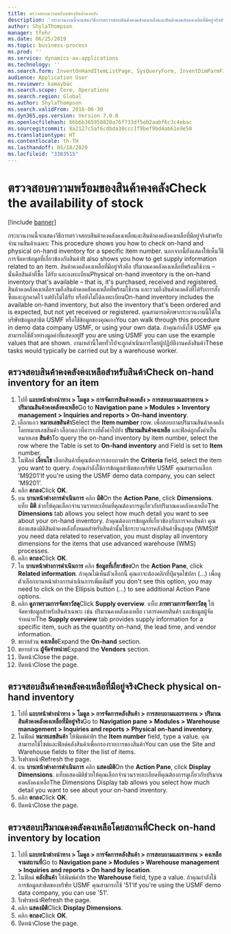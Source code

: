 ```yaml
---
title: ตรวจสอบความพร้อมของสินค้าคงคลัง
description: 'กระบวนงานนี้จะแสดงวิธีการตรวจสอบสินค้าคงคลังคงเหลือและสินค้าคงคลังคงเหลือที่มีอยู่จริงสำหรับจำนวนสินค้าเฉพาะ '
author: ShylaThompson
manager: tfehr
ms.date: 06/25/2019
ms.topic: business-process
ms.prod: ''
ms.service: dynamics-ax-applications
ms.technology: ''
ms.search.form: InventOnHandItemListPage, SysQueryForm, InventDimParmFixed, InventSupply, DefaultDashboard, WHSInventPhysicalOnhand, WHSOnHand
audience: Application User
ms.reviewer: kamaybac
ms.search.scope: Core, Operations
ms.search.region: Global
ms.author: ShylaThompson
ms.search.validFrom: 2016-06-30
ms.dyn365.ops.version: Version 7.0.0
ms.openlocfilehash: 66b6b365958820a76f733df5eb2aabf6c3c4ebac
ms.sourcegitcommit: 8a2127c5af6cdbda30ccc1f9bef9bd4ab61e9e50
ms.translationtype: HT
ms.contentlocale: th-TH
ms.lasthandoff: 05/18/2020
ms.locfileid: "3383515"
---
```

# <a name="check-the-availability-of-stock"></a><span data-ttu-id="0d3b8-103">ตรวจสอบความพร้อมของสินค้าคงคลัง</span><span class="sxs-lookup"><span data-stu-id="0d3b8-103">Check the availability of stock</span></span>

[!include [banner](../../includes/banner.md)]

<span data-ttu-id="0d3b8-104">กระบวนงานนี้จะแสดงวิธีการตรวจสอบสินค้าคงคลังคงเหลือและสินค้าคงคลังคงเหลือที่มีอยู่จริงสำหรับจำนวนสินค้าเฉพาะ </span><span class="sxs-lookup"><span data-stu-id="0d3b8-104">This procedure shows you how to check on-hand and physical on-hand inventory for a specific item number.</span></span> <span data-ttu-id="0d3b8-105">นอกจากนี้ยังแสดงให้เห็นวืธีการจัดหาข้อมูลที่เกี่ยวข้องกับสินค้า</span><span class="sxs-lookup"><span data-stu-id="0d3b8-105">It also shows you how to get supply information related to an item.</span></span> <span data-ttu-id="0d3b8-106">สินค้าคงคลังคงเหลือที่มีอยู่จริงคือ ปริมาณคงคลังคงเหลือที่พร้อมใช้งาน – นั่นคือสินค้าที่ซื้อ ได้รับ และลงทะเบียน</span><span class="sxs-lookup"><span data-stu-id="0d3b8-106">Physical on-hand inventory is the on-hand inventory that's available – that is, it's purchased, received and registered.</span></span> <span data-ttu-id="0d3b8-107">สินค้าคงคลังคงเหลือรวมถึงสินค้าคงคลังคงเหลือที่พร้อมใช้งาน และรวมถึงสินค้าคงคลังที่ได้รับการสั่งซื้อและถูกคาดไว้ แต่ยังไม่ได้รับ หรือยังไม่ได้ลงทะเบียน</span><span class="sxs-lookup"><span data-stu-id="0d3b8-107">On-hand inventory includes the available on-hand inventory, but also the inventory that's been ordered and is expected, but not yet received or registered.</span></span> <span data-ttu-id="0d3b8-108">คุณสามารถศึกษากระบวนงานนี้ได้ในบริษัทข้อมูลสาธิต USMF หรือใช้ข้อมูลของคุณเอง</span><span class="sxs-lookup"><span data-stu-id="0d3b8-108">You can walk through this procedure in demo data company USMF, or using your own data.</span></span> <span data-ttu-id="0d3b8-109">ถ้าคุณกำลังใช้ USMF คุณสามารถใช้ตัวอย่างมูลค่าที่แสดงอยู่</span><span class="sxs-lookup"><span data-stu-id="0d3b8-109">If you are using USMF you can use the example values that are shown.</span></span> <span data-ttu-id="0d3b8-110">งานเหล่านี้โดยทั่วไปจะถูกดำเนินการโดยผู้ปฏิบัติงานคลังสินค้า</span><span class="sxs-lookup"><span data-stu-id="0d3b8-110">These tasks would typically be carried out by a warehouse worker.</span></span>


## <a name="check-on-hand-inventory-for-an-item"></a><span data-ttu-id="0d3b8-111">ตรวจสอบสินค้าคงคลังคงเหลือสำหรับสินค้า</span><span class="sxs-lookup"><span data-stu-id="0d3b8-111">Check on-hand inventory for an item</span></span>
1. <span data-ttu-id="0d3b8-112">ไปที่ **แถบหน้าต่างนำทาง > โมดูล > การจัดการสินค้าคงคลัง > การสอบถามและรายงาน > ปริมาณสินค้าคงคลังคงเหลือ**</span><span class="sxs-lookup"><span data-stu-id="0d3b8-112">Go to **Navigation pane > Modules > Inventory management > Inquiries and reports > On-hand inventory**.</span></span>
2. <span data-ttu-id="0d3b8-113">เลือกแถว **หมายเลขสินค้า**</span><span class="sxs-lookup"><span data-stu-id="0d3b8-113">Select the **Item number** row.</span></span> <span data-ttu-id="0d3b8-114">เพื่อสอบถามปริมาณสินค้าคงคลังโดยหมายเลขสินค้า เลือกแถวที่ตารางที่ตั้งค่าไปยัง **ปริมาณสินค้าคงเหลือ** และฟิลด์ถูกตั้งค่าเป็นหมายเลข **สินค้า**</span><span class="sxs-lookup"><span data-stu-id="0d3b8-114">To query the on-hand inventory by item number, select the row where the Table is set to **On-hand inventory** and Field is set to **Item** number.</span></span>
3. <span data-ttu-id="0d3b8-115">ในฟิลด์ **เงื่อนไข** เลือกสินค้าที่คุณต้องการสอบถาม</span><span class="sxs-lookup"><span data-stu-id="0d3b8-115">In the **Criteria** field, select the item you want to query.</span></span> <span data-ttu-id="0d3b8-116">ถ้าคุณกำลังใช้การข้อมูลสาธิตของบริษัท USMF คุณสามารถเลือก 'M9201'</span><span class="sxs-lookup"><span data-stu-id="0d3b8-116">If you're using the USMF demo data company, you can select 'M9201'.</span></span>  
4. <span data-ttu-id="0d3b8-117">คลิก **ตกลง**</span><span class="sxs-lookup"><span data-stu-id="0d3b8-117">Click **OK**.</span></span>
5. <span data-ttu-id="0d3b8-118">บน **บานหน้าต่างการดำเนินการ** คลิก **มิติ**</span><span class="sxs-lookup"><span data-stu-id="0d3b8-118">On the **Action Pane**, click **Dimensions**.</span></span> <span data-ttu-id="0d3b8-119">แท็บ **มิติ** ช่วยให้คุณเลือกจำนวนรายละเอียดที่คุณต้องการดูเกี่ยวกับปริมาณคงคลังคงเหลือ</span><span class="sxs-lookup"><span data-stu-id="0d3b8-119">The **Dimensions** tab allows you select how much detail you want to see about your on-hand inventory.</span></span> <span data-ttu-id="0d3b8-120">ถ้าคุณต้องการข้อมูลที่เกี่ยวข้องกับการจองสินค้า คุณต้องแสดงมิติสินค้าคงคลังทั้งหมดสำหรับสินค้านั้นใช้กระบวนการคลังสินค้าขึ้นสูงสุด (WMS)</span><span class="sxs-lookup"><span data-stu-id="0d3b8-120">If you need data related to reservation, you must display all inventory dimensions for the items that use advanced warehouse (WMS) processes.</span></span>
6. <span data-ttu-id="0d3b8-121">คลิก **ตกลง**</span><span class="sxs-lookup"><span data-stu-id="0d3b8-121">Click **OK**.</span></span>
7. <span data-ttu-id="0d3b8-122">ใน **บานหน้าต่างการดำเนินการ** คลิก **ข้อมูลที่เกี่ยวข้อง**</span><span class="sxs-lookup"><span data-stu-id="0d3b8-122">On the **Action Pane**, click **Related information**.</span></span> <span data-ttu-id="0d3b8-123">ถ้าคุณไม่เห็นตัวเลือกนี้ คุณอาจะต้องคลิกที่ปุ่มจุดไข่ปลา (...) เพื่อดูตัวเลือกบานหน้าต่างการดำเนินการเพิ่มเติม</span><span class="sxs-lookup"><span data-stu-id="0d3b8-123">If you don't see this option, you may need to click on the Ellipsis button (…) to see additional Action Pane options.</span></span>
8. <span data-ttu-id="0d3b8-124">คลิก **ดูภาพรวมการจัดหาวัสดุ**</span><span class="sxs-lookup"><span data-stu-id="0d3b8-124">Click **Supply overview**.</span></span> <span data-ttu-id="0d3b8-125">แท็บ **ภาพรวมการจัดหาวัสดุ** ให้จัดหาข้อมูลสำหรับสินค้าเฉพาะ เช่น ปริมาณคงคลังคงเหลือ เวลารอคอยสินค้า และข้อมูลผู้จัดจำหน่าย</span><span class="sxs-lookup"><span data-stu-id="0d3b8-125">The **Supply overview** tab provides supply information for a specific item, such as the quantity on-hand, the lead time, and vendor information.</span></span>  
9. <span data-ttu-id="0d3b8-126">ขยายส่วน **คงเหลือ**</span><span class="sxs-lookup"><span data-stu-id="0d3b8-126">Expand the **On-hand** section.</span></span>
10. <span data-ttu-id="0d3b8-127">ขยายส่วน **ผู้จัดจำหน่าย**</span><span class="sxs-lookup"><span data-stu-id="0d3b8-127">Expand the **Vendors** section.</span></span>
11. <span data-ttu-id="0d3b8-128">ปิดหน้า</span><span class="sxs-lookup"><span data-stu-id="0d3b8-128">Close the page.</span></span>
12. <span data-ttu-id="0d3b8-129">ปิดหน้า</span><span class="sxs-lookup"><span data-stu-id="0d3b8-129">Close the page.</span></span>

## <a name="check-physical-on-hand-inventory"></a><span data-ttu-id="0d3b8-130">ตรวจสอบสินค้าคงคลังคงเหลือที่มีอยู่จริง</span><span class="sxs-lookup"><span data-stu-id="0d3b8-130">Check physical on-hand inventory</span></span>
1. <span data-ttu-id="0d3b8-131">ไปที่ **แถบหน้าต่างนำทาง > โมดูล > การจัดการคลังสินค้า > การสอบถามและรายงาน > ปริมาณสินค้าคงคลังคงเหลือที่มีอยู่จริง**</span><span class="sxs-lookup"><span data-stu-id="0d3b8-131">Go to **Navigation pane > Modules > Warehouse management > Inquiries and reports > Physical on-hand inventory**.</span></span>
2. <span data-ttu-id="0d3b8-132">ในฟิลด์ **หมายเลขสินค้า** ให้พิมพ์ค่า</span><span class="sxs-lookup"><span data-stu-id="0d3b8-132">In the **Item number** field, type a value.</span></span> <span data-ttu-id="0d3b8-133">คุณสามารถใช้ไซต์และฟิลด์คลังสินค้าเพื่อกรองรายการของสินค้า</span><span class="sxs-lookup"><span data-stu-id="0d3b8-133">You can use the Site and Warehouse fields to filter the list of items.</span></span> 
3. <span data-ttu-id="0d3b8-134">รีเฟรชหน้า</span><span class="sxs-lookup"><span data-stu-id="0d3b8-134">Refresh the page.</span></span>
4. <span data-ttu-id="0d3b8-135">บน **บานหน้าต่างการดำเนินการ** คลิก **แสดงมิติ**</span><span class="sxs-lookup"><span data-stu-id="0d3b8-135">On the **Action Pane**, click **Display Dimensions**.</span></span> <span data-ttu-id="0d3b8-136">แท็บแสดงมิติช่วยให้คุณเลือกจำนวนรายละเอียดที่คุณต้องการดูเกี่ยวกับปริมาณคงคลังคงเหลือ</span><span class="sxs-lookup"><span data-stu-id="0d3b8-136">The Dimensions Display tab allows you select how much detail you want to see about your on-hand inventory.</span></span>
5. <span data-ttu-id="0d3b8-137">คลิก **ตกลง**</span><span class="sxs-lookup"><span data-stu-id="0d3b8-137">Click **OK**.</span></span>
6. <span data-ttu-id="0d3b8-138">ปิดหน้า</span><span class="sxs-lookup"><span data-stu-id="0d3b8-138">Close the page.</span></span>

## <a name="check-on-hand-inventory-by-location"></a><span data-ttu-id="0d3b8-139">ตรวจสอบปริมาณคงคลังคงเหลือโดยสถานที่</span><span class="sxs-lookup"><span data-stu-id="0d3b8-139">Check on-hand inventory by location</span></span>
1. <span data-ttu-id="0d3b8-140">ไปที่ **แถบหน้าต่างนำทาง > โมดูล > การจัดการคลังสินค้า > การสอบถามและรายงาน > คงเหลือจามสถานที่**</span><span class="sxs-lookup"><span data-stu-id="0d3b8-140">Go to **Navigation pane > Modules > Warehouse management > Inquiries and reports > On hand by location**.</span></span>
2. <span data-ttu-id="0d3b8-141">ในฟิลด์ **คลังสินค้า** ให้พิมพ์ค่า</span><span class="sxs-lookup"><span data-stu-id="0d3b8-141">In the **Warehouse** field, type a value.</span></span> <span data-ttu-id="0d3b8-142">ถ้าคุณกำลังใช้การข้อมูลสาธิตของบริษัท USMF คุณสามารถใช้ '51'</span><span class="sxs-lookup"><span data-stu-id="0d3b8-142">If you're using the USMF demo data company, you can use '51'.</span></span>  
3. <span data-ttu-id="0d3b8-143">รีเฟรชหน้า</span><span class="sxs-lookup"><span data-stu-id="0d3b8-143">Refresh the page.</span></span>
4. <span data-ttu-id="0d3b8-144">คลิก **แสดงมิติ**</span><span class="sxs-lookup"><span data-stu-id="0d3b8-144">Click **Display Dimensions**.</span></span>
5. <span data-ttu-id="0d3b8-145">คลิก **ตกลง**</span><span class="sxs-lookup"><span data-stu-id="0d3b8-145">Click **OK**.</span></span>
6. <span data-ttu-id="0d3b8-146">ปิดหน้า</span><span class="sxs-lookup"><span data-stu-id="0d3b8-146">Close the page.</span></span>

